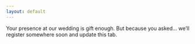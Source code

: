 ```yaml
---
layout: default
---
```

Your presence at our wedding is gift enough. But because you asked... we’ll register somewhere soon and update this tab.
